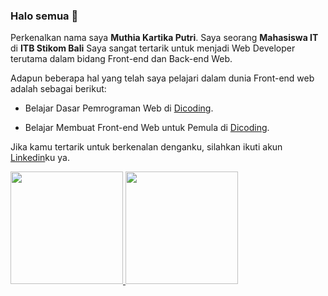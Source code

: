 ### Halo semua 👋

Perkenalkan nama saya **Muthia Kartika Putri**.
Saya seorang **Mahasiswa IT** di **ITB Stikom Bali**
Saya sangat tertarik untuk menjadi Web Developer terutama dalam bidang Front-end dan Back-end Web.

Adapun beberapa hal yang telah saya pelajari dalam dunia Front-end web adalah sebagai berikut:

- Belajar Dasar Pemrograman Web di [Dicoding](https://www.dicoding.com/certificates/6RPNKE33QP2M).

- Belajar Membuat Front-end Web untuk Pemula di [Dicoding](https://www.dicoding.com/certificates/L4PQMO194ZO1).

Jika kamu tertarik untuk berkenalan denganku, silahkan ikuti akun [Linkedin](https://www.linkedin.com/in/muthia-kartika)ku ya.

<p align="left">
<a href="https://github.com/Muthiakartika">
  <img height="180em" src="https://github-readme-stats-eight-theta.vercel.app/api?username=Muthiakartika&show_icons=true&theme=algolia&include_all_commits=true&count_private=true"/>
  <img height="180em" src="https://github-readme-stats-eight-theta.vercel.app/api/top-langs/?username=Muthiakartika&layout=compact&langs_count=8&theme=algolia"/>
</a>
</p>



